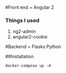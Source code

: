 #Front end = Angular 2

### Things I used
1. ng2-admin
2. angular2-cookie

#Backend = Flasks Python

##Installation

	docker-compose up -d